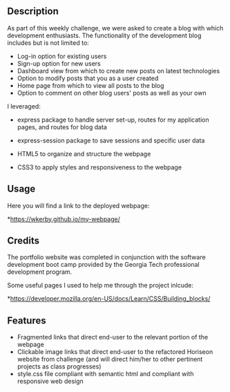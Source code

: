 ## Description

As part of this weekly challenge, we were asked to create a blog with which development enthusiasts. The functionality of the development blog includes but is not limited to:

- Log-in option for existing users
- Sign-up option for new users
- Dashboard view from which to create new posts on latest technologies
- Option to modify posts that you as a user created
- Home page from which to view all posts to the blog
- Option to comment on other blog users' posts as well as your own


I leveraged:
 - express package to handle server set-up, routes for my application pages, and routes for blog data
 - express-session package to save sessions and specific user data

- HTML5 to organize and structure the webpage
- CSS3 to apply styles and responsiveness to the webpage

## Usage

Here you will find a link to the deployed webpage:

*https://wkerby.github.io/my-webpage/

## Credits

The portfolio website was completed in conjunction with the software development boot camp provided by the Georgia Tech professional development program.

Some useful pages I used to help me through the project inlcude:

*https://developer.mozilla.org/en-US/docs/Learn/CSS/Building_blocks/

## Features

- Fragmented links that direct end-user to the relevant portion of the webpage
- Clickable image links that direct end-user to the refactored Horiseon website from challenge (and will direct him/her to other pertinent projects as class progresses)
- style.css file compliant with semantic html and compliant with responsive web design
